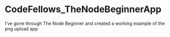CodeFellows_TheNodeBeginnerApp
==============================

I've gone through The Node Beginner and created a working example of the png upload app
